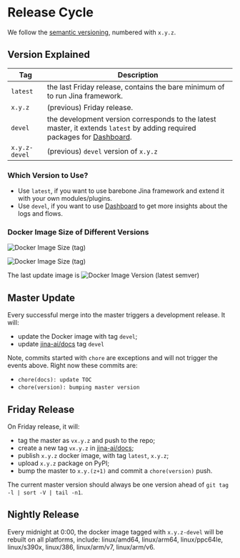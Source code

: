 # Release Cycle

We follow the [semantic versioning](https://semver.org/), numbered with `x.y.z`.

## Version Explained

| Tag | Description |
| --- | --- |
| `latest` | the last Friday release, contains the bare minimum of to run Jina framework. |
| `x.y.z` | (previous) Friday release. |
| `devel` | the development version corresponds to the latest master, it extends `latest` by adding required packages for [Dashboard](https://github.com/jina-ai/dashboard). |
| `x.y.z-devel` | (previous) `devel` version of `x.y.z` |

### Which Version to Use?

- Use `latest`, if you want to use barebone Jina framework and extend it with your own modules/plugins.
- Use `devel`, if you want to use [Dashboard](https://github.com/jina-ai/dashboard) to get more insights about the logs and flows.

### Docker Image Size of Different Versions

![Docker Image Size (tag)](https://img.shields.io/docker/image-size/jinaai/jina/latest?label=jinaai%2Fjina%3Alatest&logo=docker)

![Docker Image Size (tag)](https://img.shields.io/docker/image-size/jinaai/jina/devel?label=jinaai%2Fjina%3Adevel&logo=docker)

The last update image is ![Docker Image Version (latest semver)](https://img.shields.io/docker/v/jinaai/jina?label=last%20update&logo=docker&sort=date)  

## Master Update

Every successful merge into the master triggers a development release. It will: 

- update the Docker image with tag `devel`;
- update [jina-ai/docs](https://github.com/jina-ai/docs) tag `devel`

Note, commits started with `chore` are exceptions and will not trigger the events above. Right now these commits are:

- `chore(docs): update TOC`
- `chore(version): bumping master version`

## Friday Release

On Friday release, it will:

- tag the master as `vx.y.z` and push to the repo;
- create a new tag `vx.y.z` in [jina-ai/docs](https://github.com/jina-ai/docs);
- publish `x.y.z` docker image, with tag `latest`, `x.y.z`;
- upload `x.y.z` package on PyPI;
- bump the master to `x.y.(z+1)` and commit a `chore(version)` push.

The current master version should always be one version ahead of `git tag -l | sort -V | tail -n1`.

## Nightly Release

Every midnight at 0:00, the docker image tagged with `x.y.z-devel` will be rebuilt on all platforms, include: linux/amd64, linux/arm64, linux/ppc64le, linux/s390x, linux/386, linux/arm/v7, linux/arm/v6.